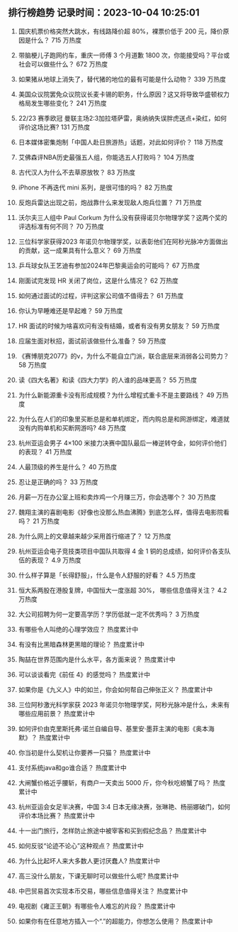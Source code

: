
## 排行榜趋势 记录时间：2023-10-04 10:25:01
  
  1. 国庆机票价格突然大跳水，有线路降价超 80%，裸票价低于 200 元，降价原因是什么？ 715 万热度
    
  2. 带脑梗儿子跑网约车，重庆一师傅 3 个月道歉 1800 次，你能接受吗？平台或社会可以做些什么？ 672 万热度
    
  3. 如果猪从地球上消失了，替代猪的地位的最有可能是什么动物？ 339 万热度
    
  4. 美国众议院罢免众议院议长麦卡锡的职务，什么原因？这又将导致华盛顿权力格局发生哪些变化？ 241 万热度
    
  5. 22/23 赛季欧冠 曼联主场2:3加拉塔萨雷，奥纳纳失误胖虎送点+染红，如何评价这场比赛? 131 万热度
    
  6. 日本媒体密集炮制「中国人赴日旅游热」话题，对此如何评价？ 118 万热度
    
  7. 艾佛森评NBA历史最强五人组，你能选五人打败吗？ 104 万热度
    
  8. 古代汉人为什么不去草原放牧？ 83 万热度
    
  9. iPhone 不再迭代 mini 系列，是很可惜的吗？ 82 万热度
    
  10. 反炮兵雷达出现之前，炮战靠什么来发现敌人炮兵位置？ 71 万热度
    
  11. 沃尔夫三人组中 Paul Corkum 为什么没有获得诺贝尔物理学奖？这两个奖的评选标准有何不同？ 70 万热度
    
  12. 三位科学家获得2023 年诺贝尔物理学奖，以表彰他们在阿秒光脉冲方面做出的贡献，这一成果具有什么意义？ 69 万热度
    
  13. 乒乓球女队王艺迪有参加2024年巴黎奥运会的可能吗？ 67 万热度
    
  14. 刚面试完发现 HR 关闭了岗位，这是什么情况？ 62 万热度
    
  15. 如何通过面试的过程，评判这家公司值不值得去？ 61 万热度
    
  16. 你认为早睡难还是早起难？ 59 万热度
    
  17. HR 面试的时候为啥喜欢问有没有结婚，或者有没有男女朋友？ 59 万热度
    
  18. 应届生面对秋招，面试前该做些什么准备？ 59 万热度
    
  19. 《赛博朋克2077》的v，为什么不能自立门派，联合底层来消弱各公司势力？ 58 万热度
    
  20. 读《四大名著》和读《四大力学》的人谁的品味更高？ 55 万热度
    
  21. 为什么新能源重卡没有形成规模？为什么增程式重卡不是主要路线？ 49 万热度
    
  22. 为什么在人们的印象里买断总是和单机绑定，而内购总是和网游绑定，难道就没有内购单机和买断网游吗? 48 万热度
    
  23. 杭州亚运会男子 4×100 米接力决赛中国队最后一棒逆转夺金，如何评价他们的表现？ 41 万热度
    
  24. 人最顶级的养生是什么？ 40 万热度
    
  25. 忍让是正确的吗？ 33 万热度
    
  26. 月薪一万在办公室上班和卖炸鸡一个月赚三万，你会选哪个？ 30 万热度
    
  27. 魏翔主演的喜剧电影《好像也没那么热血沸腾》到底怎么样，值得去电影院看吗？ 21 万热度
    
  28. 为什么网上的文章越来越少采用首行缩进了？ 12 万热度
    
  29. 杭州亚运会电子竞技类项目中国队共取得 4 金 1 铜的总成绩，如何评价各支队伍的表现？ 4.9 万热度
    
  30. 什么样子算是「长得舒服」，什么是令人舒服的好看？ 4.5 万热度
    
  31. 恒大系两股在港股复牌，中国恒大一度涨超 30%， 哪些信息值得关注？ 4.2 万热度
    
  32. 大公司招聘为何一定要高学历？学历低就一定不优秀吗？ 3 万热度
    
  33. 有哪些令人叫绝的心理学效应？ 热度累计中
    
  34. 有没有比黑暗森林更黑暗的理论？ 热度累计中
    
  35. 陶喆在世界范围内是什么水平，各方面来说？ 热度累计中
    
  36. 可以谈谈看完《前任 4》的感觉吗？ 热度累计中
    
  37. 如果你是《九义人》中的如兰，你会如何帮自己伸张正义？ 热度累计中
    
  38. 三位阿秒激光科学家获 2023 年诺贝尔物理学奖，阿秒光脉冲是什么，未来有哪些应用前景？ 热度累计中
    
  39. 如何评价由克里斯托弗·诺兰自编自导、基里安·墨菲主演的电影《奥本海默》？ 热度累计中
    
  40. 你当初是什么契机让你要养一只猫？ 热度累计中
    
  41. 支付系统java和go谁合适？ 热度累计中
    
  42. 大闸蟹价格近乎腰斩，有商户一天卖出 5000 斤，你今秋吃螃蟹了吗？ 热度累计中
    
  43. 杭州亚运会女足半决赛，中国 3:4 日本无缘决赛，张琳艳、杨丽娜破门，如何评价本场比赛？ 热度累计中
    
  44. 十一出门旅行，怎样防止旅途中被宰客和买到假纪念品？ 热度累计中
    
  45. 如何反驳“论迹不论心”这种观点？ 热度累计中
    
  46. 为什么比起坏人来大多数人更讨厌蠢人? 热度累计中
    
  47. 高三没什么朋友，下课无聊时可以做些什么呢? 热度累计中
    
  48. 中巴贸易首次实现本币交易，哪些信息值得关注？ 热度累计中
    
  49. 电视剧《雍正王朝》有哪些令人难忘的片段？ 热度累计中
    
  50. 如果你有在任意地方插入一个“.”的超能力，你想怎么使用？ 热度累计中
    